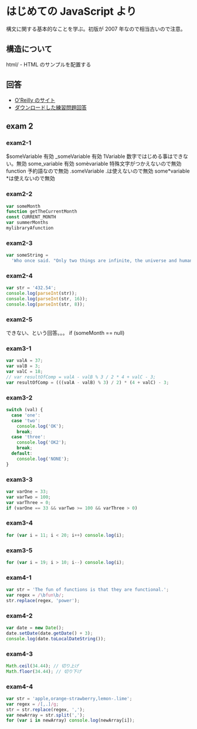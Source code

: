 # はじめての JavaScript より

構文に関する基本的なことを学ぶ。初版が 2007 年なので相当古いので注意。

## 構造について

html/ - HTML のサンプルを配置する

## 回答

- [O'Reilly のサイト](https:///www.oreilly.co.jp/books/9784873113227/)
- [ダウンロードした練習問題回答](./LJScript_App_kaitou.pdf)

## exam 2

### exam2-1

$someVariable 有効
\_someVariable 有効
1Variable 数字ではじめる事はできない。無効
some_variable 有効
som&#232;variable 特殊文字がつかえないので無効
function 予約語なので無効
.someVariable .は使えないので無効
some*variable *は使えないので無効

### exam2-2

```javascript
var someMonth
function getTheCurrentMonth
const CURRENT_MONTH
var summerMonths
mylibraryAfunction
```

### exam2-3

```javascript
var someString =
  'Who once said. "Only two things are infinite, the universe and human stupidity, and I\'m not sure about the former."';
```

### exam2-4

```javascript
var str = '432.54';
console.log(parseInt(str));
console.log(parseInt(str, 16));
console.log(parseInt(str, 8));
```

### exam2-5

できない、という回答。。。
if (someMonth == null)

### exam3-1

```javascript
var valA = 37;
var valB = 3;
var valC = 18;
// var resultOfComp = valA - valB % 3 / 2 * 4 + valC - 3;
var resultOfComp = (((valA - valB) % 3) / 2) * (4 + valC) - 3;
```

### exam3-2

```javascript
switch (val) {
  case 'one':
  case 'two':
    console.log('OK');
    break;
  case 'three':
    console.log('OK2');
    break;
  default:
    console.log('NONE');
}
```

### exam3-3

```javascript
var varOne = 33;
var varTwo = 100;
var varThree = 0;
if (varOne == 33 && varTwo >= 100 && varThree > 0)
```

### exam3-4

```javascript
for (var i = 11; i < 20; i++) console.log(i);
```

### exam3-5

```javascript
for (var i = 19; i > 10; i--) console.log(i);
```

### exam4-1

```javascript
var str = 'The fun of functions is that they are functional.';
var regex = /\bfun\b/;
str.replace(regex, 'power');
```

### exam4-2

```js
var date = new Date();
date.setDate(date.getDate() + 3);
console.log(date.toLocalDateString());
```

### exam4-3

```js
Math.ceil(34.44); // 切り上げ
Math.floor(34.44); // 切り下げ
```

### exam4-4

```js
var str = 'apple,orange-strawberry,lemon-.lime';
var regex = /[,.]/g;
str = str.replace(regex, ',');
var newArray = str.split(',');
for (var i in newArray) console.log(newArray[i]);
```
